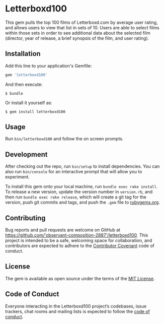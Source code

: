 # Letterboxd100

This gem pulls the top 100 films of Letterboxd.com by average user rating, and allows users to view that list in sets of 10. Users are able to select films within those sets in order to see additional data about the selected film (director, year of release, a brief synopsis of the film, and user rating).

## Installation

Add this line to your application's Gemfile:

```ruby
gem 'letterboxd100'
```

And then execute:

    $ bundle

Or install it yourself as:

    $ gem install letterboxd100

## Usage

Run `bin/letterboxd100` and follow the on screen prompts.

## Development

After checking out the repo, run `bin/setup` to install dependencies. You can also run `bin/console` for an interactive prompt that will allow you to experiment.

To install this gem onto your local machine, run `bundle exec rake install`. To release a new version, update the version number in `version.rb`, and then run `bundle exec rake release`, which will create a git tag for the version, push git commits and tags, and push the `.gem` file to [rubygems.org](https://rubygems.org).

## Contributing

Bug reports and pull requests are welcome on GitHub at https://github.com/'observant-composition-2887'/letterboxd100. This project is intended to be a safe, welcoming space for collaboration, and contributors are expected to adhere to the [Contributor Covenant](http://contributor-covenant.org) code of conduct.

## License

The gem is available as open source under the terms of the [MIT License](https://opensource.org/licenses/MIT).

## Code of Conduct

Everyone interacting in the Letterboxd100 project’s codebases, issue trackers, chat rooms and mailing lists is expected to follow the [code of conduct](https://github.com/'observant-composition-2887'/letterboxd100/blob/master/CODE_OF_CONDUCT.md).
